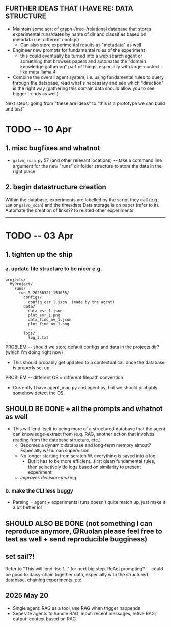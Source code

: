 ## FURTHER IDEAS THAT I HAVE RE: DATA STRUCTURE
- Maintain some sort of graph-/tree-/relational database that stores experimental runs/dates by name of dir and classifies based on metadata (i.e. different configs)
  - Can also store experimental results as "metadata" as well  
- Engineer new prompts for fundamental rules of the experiment
  - this could eventually be turned into a web search agent or something that browses papers and automates the "domain knowledge gathering" part of things, especially with large-context like meta llama 4
- Combine the overall agent system, i.e. using fundamental rules to query through the database, read what's necessary and see which "direction" is the right way (gathering this domain data should allow you to see bigger trends as well)

Next steps: going from "these are ideas" to "this is a prototype we can build and test"

# TODO -- 10 Apr
## 1. misc bugfixes and whatnot
- `galvo_scan.py` 57 (and other relevant locations) -- take a command line argument for the new "runs" dir folder structure to store the data in the right place

## 2. begin datastructure creation
Within the database, experiments are labelled by the script they call (e.g. `ESR` or `galvo_scan`) and the time/date
Data storage is on paper (refer to it).
Automate the creation of links?? to related other experiments

___

# TODO -- 03 Apr 
## 1. tighten up the ship
### a. update file structure to be nicer e.g.
```
projects/
  MyProject/
    runs/
      run_3_20250321_153055/
        configs/
          config_esr_1.json  (made by the agent)
        data/
          data_esr_1.json
          plot_esr_1.png
          data_find_nv_1.json
          plot_find_nv_1.png
          ...
        logs/
          log_3.txt
```

PROBLEM -- should we store default configs and data in the projects dir? (which I'm doing right now)
- This should probably get updated to a contextual call once the database is properly set up.

PROBLEM -- different OS = different filepath convention
- Currently I have agent_mac.py and agent.py, but we should probably somehow detect the OS.
## **SHOULD BE DONE** + all the prompts and whatnot as well

- This will lend itself to being more of a structured database that the agent can knowledge-extract from (e.g. RAG, another action that involves reading from the database structure, etc.)
    - Becomes a dynamic database and long-term memory almost? Especially w/ human supervision
    - No longer starting from scratch W, everything is saved into a log
        - But it has to be more efficient...first glean fundamental rules, then selectively do logs based on similarity to present experiment
    - *improves decision-making*

### b. make the CLI less buggy
- Parsing = agent + experimental runs doesn't quite match up, just make it a bit better lol

## **SHOULD ALSO BE DONE** (not something I can reproduce anymore, @Ruolan please feel free to test as well + send reproducible bugginess)

## set sail?!
Refer to "This will lend itself..." for next big step.
ReAct prompting? -- could be good to daisy-chain together data, especially with the structured database, chaining experiments, etc.


## 2025 May 20
- Single agent: RAG as a tool, use RAG when trigger happends
- Seperate agents to handle RAG, input: recent messages, retive RAG; output: context based on RAG